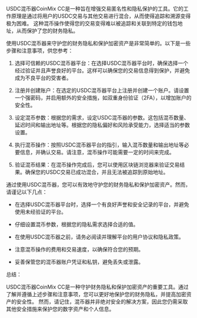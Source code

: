USDC混币器CoinMix CC是一种旨在增强交易匿名性和隐私保护的工具。它的工作原理是通过将用户的USDC交易与其他交易进行混合，从而使得追踪和溯源变得极为困难。
这种混币操作使得您的交易变得难以被追踪和关联到特定的钱包地址，从而保护了您的财务隐私。

使用USDC混币器来守护您的财务隐私和保护加密资产是非常简单的。以下是一些步骤和注意事项，供您参考：

1. 选择可信赖的USDC混币器平台：在选择USDC混币器平台时，确保选择一个经过验证并且声誉良好的平台。这样可以确保您的交易信息得到保护，并避免成为不良平台的受害者。

2. 注册并创建账户：在选定的USDC混币器平台上注册并创建一个账户。请设置一个强密码，并启用额外的安全措施，如双重身份验证（2FA），以增加账户的安全性。

3. 设定混币参数：根据您的需求，设定USDC混币器的参数。这包括混币数量、延迟时间和输出地址等。根据您的隐私偏好和风险承受能力，选择适当的参数设置。

4. 执行混币操作：按照USDC混币器平台的指引，输入混币数量和输出地址等必要信息，并确认交易。请注意，混币操作可能需要一定的时间来完成。

5. 验证混币结果：在混币操作完成后，您可以使用区块链浏览器来验证交易结果。确保您的USDC交易已成功混合，并且无法被追踪到原始地址。

通过使用USDC混币器，您可以有效地守护您的财务隐私和保护加密资产。然而，请谨记以下几点：

- 在选择USDC混币器平台时，选择一个有良好声誉和安全记录的平台，并避免使用未经验证的平台。

- 仔细设置混币参数，根据您的隐私需求选择合适的值。

- 在使用USDC混币器之前，请务必阅读并理解平台的用户协议和隐私政策。

- 注意混币操作的费用和交易速度，以确保符合您的预期。

- 妥善保管您的混币器账户凭证和私钥，避免丢失或泄露。


总结：

USDC混币器CoinMix CC是一种守护财务隐私和保护加密资产的重要工具。通过了解并遵循上述步骤和注意事项，您可以更好地保护您的财务隐私，并提高加密资产的安全性。
然而，请记住，混币器并非绝对安全的解决方案，因此您仍需采取其他安全措施来保护您的数字资产和个人信息。
